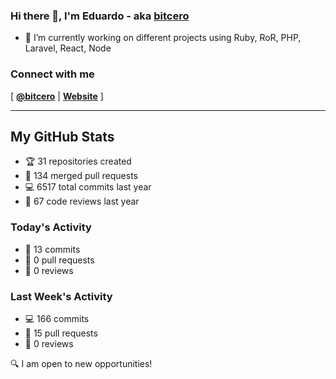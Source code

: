 ### Hi there 👋, I'm Eduardo - aka [bitcero](https://bitcero.dev)

- 🔭 I’m currently working on different projects using Ruby, RoR, PHP, Laravel, React, Node

### Connect with me

[ [**@bitcero**](https://twitter.com/bitcero/) |
[**Website**](https://eduardocortes.mx) ]

---

<!--SECTION:stats-->
## My GitHub Stats

- 🏆 31 repositories created
- 🔀 134 merged pull requests
- 💻 6517 total commits last year
- 🧐 67 code reviews last year

### Today's Activity

- 📝 13 commits
- 🤝 0 pull requests
- 👀 0 reviews

### Last Week's Activity

- 💻 166 commits
- 🤝 15 pull requests
- 👀 0 reviews

🔍 I am open to new opportunities!
  <!--/SECTION:stats-->
